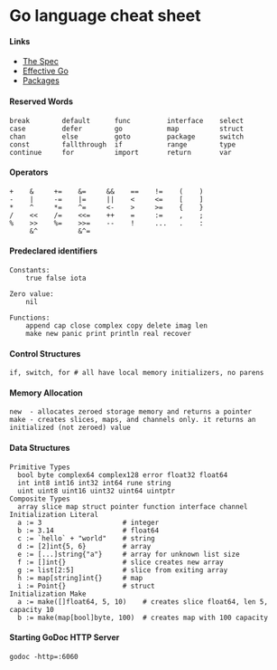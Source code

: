# Go language cheat sheet

#### Links
- [The Spec](http://golang.org/ref/spec)
- [Effective Go](http://golang.org/doc/effective_go.html)
- [Packages](http://golang.org/pkg/)

#### Reserved Words
```
break        default      func         interface    select
case         defer        go           map          struct
chan         else         goto         package      switch
const        fallthrough  if           range        type
continue     for          import       return       var
```

#### Operators
```
+    &     +=    &=     &&    ==    !=    (    )
-    |     -=    |=     ||    <     <=    [    ]
*    ^     *=    ^=     <-    >     >=    {    }
/    <<    /=    <<=    ++    =     :=    ,    ;
%    >>    %=    >>=    --    !     ...   .    :
     &^          &^=
```

#### Predeclared identifiers
```
Constants:
	true false iota

Zero value:
	nil

Functions:
	append cap close complex copy delete imag len
	make new panic print println real recover
```

#### Control Structures
```
if, switch, for # all have local memory initializers, no parens
```

#### Memory Allocation
```
new  - allocates zeroed storage memory and returns a pointer
make - creates slices, maps, and channels only. it returns an initialized (not zeroed) value
```

#### Data Structures
```
Primitive Types
  bool byte complex64 complex128 error float32 float64
  int int8 int16 int32 int64 rune string
  uint uint8 uint16 uint32 uint64 uintptr
Composite Types
  array slice map struct pointer function interface channel
Initialization Literal
  a := 3                    # integer
  b := 3.14                 # float64
  c := `hello` + "world"    # string
  d := [2]int{5, 6}         # array
  e := [...]string{"a"}     # array for unknown list size
  f := []int{}              # slice creates new array
  g := list[2:5]            # slice from exiting array
  h := map[string]int{}     # map
  i := Point{}              # struct
Initialization Make
  a := make([]float64, 5, 10)    # creates slice float64, len 5, capacity 10
  b := make(map[bool]byte, 100)  # creates map with 100 capacity
```

#### Starting GoDoc HTTP Server
```
godoc -http=:6060
```
